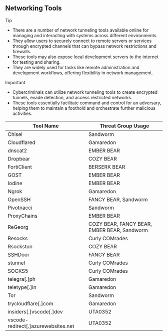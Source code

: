 ## Networking Tools

> [!TIP]
> - There are a number of network tunneling tools available online for managing and interacting with systems across different environments.
> - They allow users to securely connect to remote servers or services through encrypted channels that can bypass network restrictions and firewalls.
> - These tools may also expose local development servers to the internet for testing and sharing.
> - They are widely used for tasks like remote administration and development workflows, offering flexibility in network management.

> [!IMPORTANT]
> - Cybercriminals can utilize network tunneling tools to create encrypted tunnels, evade detection, and access restricted networks.
> - These tools essentially facilitate command and control for an adversary, helping them to maintain a foothold and orchestrate further malicious activities.

| Tool Name | Threat Group Usage |
|---|---|
| Chisel | Sandworm |
| Cloudflared | Gamaredon |
| dnscat2 | EMBER BEAR |
| Dropbear | COZY BEAR |
| FortiClient | BERSERK BEAR |
| GOST | EMBER BEAR |
| Iodine | EMBER BEAR |
| Ngrok | Gamaredon |
| OpenSSH | FANCY BEAR, Sandworm |
| Pivotnacci | Sandworm |
| ProxyChains | EMBER BEAR |
| ReGeorg | COZY BEAR, FANCY BEAR, EMBER BEAR, Sandworm |
| Resocks | Curly COMrades |
| Rsockstun | COZY BEAR |
| SSHDoor | FANCY BEAR |
| stunnel | Curly COMrades |
| SOCKS5 | Curly COMrades |
| telegra[.]ph | Gamaredon |
| teletype[.]in | Gamaredon |
| Tor | Sandworm |
| trycloudflare[.]com | Gamaredon |
| insiders[.]vscode[.]dev | UTA0352 |
| vscode-redirect[.]azurewebsites.net | UTA0352 |

